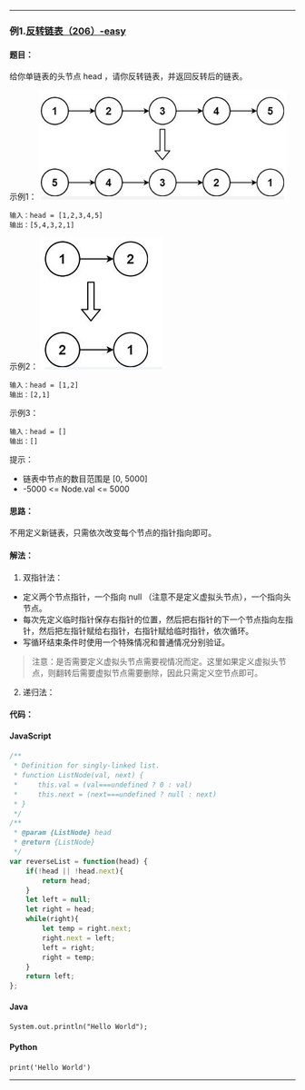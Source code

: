>


---

### 例1.[反转链表（206）-easy](https://leetcode.cn/problems/reverse-linked-list/)

#### 题目：
给你单链表的头节点 head ，请你反转链表，并返回反转后的链表。

示例1：
![示例1图](imgs/2_4_1.jpg)
```
输入：head = [1,2,3,4,5]
输出：[5,4,3,2,1]
```
示例2：
![示例2图](imgs/2_4_2.jpg)
```
输入：head = [1,2]
输出：[2,1]
```

示例3：
```
输入：head = []
输出：[]
```

提示：

- 链表中节点的数目范围是 [0, 5000]
- -5000 <= Node.val <= 5000

#### 思路：
不用定义新链表，只需依次改变每个节点的指针指向即可。

#### 解法：
1. 双指针法：
- 定义两个节点指针，一个指向 null （注意不是定义虚拟头节点），一个指向头节点。
- 每次先定义临时指针保存右指针的位置，然后把右指针的下一个节点指向左指针，然后把左指针赋给右指针，右指针赋给临时指针，依次循环。
- 写循环结束条件时使用一个特殊情况和普通情况分别验证。  
> 注意：是否需要定义虚拟头节点需要视情况而定。这里如果定义虚拟头节点，则翻转后需要虚拟节点需要删除，因此只需定义空节点即可。

2. 递归法：

#### 代码：

<!-- tabs:start -->

#### **JavaScript**

```javascript
/**
 * Definition for singly-linked list.
 * function ListNode(val, next) {
 *     this.val = (val===undefined ? 0 : val)
 *     this.next = (next===undefined ? null : next)
 * }
 */
/**
 * @param {ListNode} head
 * @return {ListNode}
 */
var reverseList = function(head) {
    if(!head || !head.next){
        return head;
    }
    let left = null;
    let right = head;
    while(right){
        let temp = right.next;
        right.next = left;
        left = right;
        right = temp;
    }
    return left;
};
```

#### **Java**

```
System.out.println("Hello World");
```

#### **Python**

```
print('Hello World')
```

<!-- tabs:end -->

---